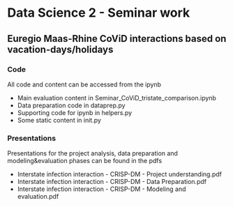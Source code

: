 # Data Science 2 - Seminar work
## Euregio Maas-Rhine CoViD interactions based on vacation-days/holidays

### Code
All code and content can be accessed from the ipynb
* Main evaluation content in Seminar_CoViD_tristate_comparison.ipynb
* Data preparation code in dataprep.py
* Supporting code for ipynb in helpers.py
* Some static content in init.py


### Presentations
Presentations for the project analysis, data preparation and modeling&evaluation phases can be found in the pdfs
* Interstate infection interaction - CRISP-DM - Project understanding.pdf
* Interstate infection interaction - CRISP-DM - Data Preparation.pdf
* Interstate infection interaction - CRISP-DM - Modeling and evaluation.pdf
